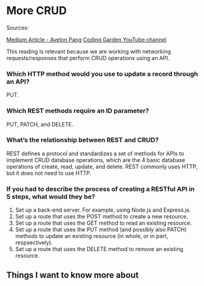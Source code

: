 # More CRUD

Sources:

[Medium Article - Avelon Pang](https://medium.com/geekculture/crud-operations-explained-2a44096e9c88)
[Coding Garden YouTube channel](https://www.youtube.com/watch?v=EzNcBhSv1Wo)

This reading is relevant because we are working with networking requests/responses that perform CRUD operations using an API.

### Which HTTP method would you use to update a record through an API?

PUT.

### Which REST methods require an ID parameter?

PUT, PATCH, and DELETE.

### What’s the relationship between REST and CRUD?

REST defines a protocol and standardizes a set of methods for APIs to implement CRUD database operations, which are the 4 basic database operations of create, read, update, and delete. REST commonly uses HTTP, but it does not need to use HTTP.

### If you had to describe the process of creating a RESTful API in 5 steps, what would they be?

1. Set up a back-end server. For example, using Node.js and Express.js.
2. Set up a route that uses the POST method to create a new resource.
3. Set up a route that uses the GET method to read an existing resource.
4. Set up a route that uses the PUT method (and possibly also PATCH) methods to update an existing resource (in whole, or in part, respsectively).
5. Set up a route that uses the DELETE method to remove an existing resource.

## Things I want to know more about
